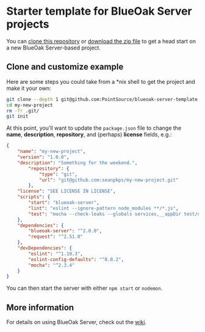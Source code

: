 # Starter template for BlueOak Server projects

You can [clone this repository][https-clone] or [download the zip file][dl-master] to get a head start on a new BlueOak Server-based project.

## Clone and customize example

Here are some steps you could take from a *nix shell to get the project and make it your own:

```sh
git clone --depth 1 git@github.com:PointSource/blueoak-server-template.git my-new-project
cd my-new-project
rm -fr .git/
git init
```

At this point, you'll want to update the `package.json` file to change the **name**, **description**, **repository**, and (perhaps) **license** fields, e.g.:

```json
{
    "name": "my-new-project",
    "version": "1.0.0",
    "description": "Something for the weekend.",
		"repository": {
			"type": "git",
			"url": "git@github.com:seanpkps/my-new-project.git"
		},
    "license": "SEE LICENSE IN LICENSE",
    "scripts": {
        "start": "blueoak-server",
        "lint": "eslint --ignore-pattern node_modules **/*.js",
        "test": "mocha --check-leaks --globals services,__appDir test/unit; npm run lint"
    },
    "dependencies": {
        "blueoak-server": "^2.0.0",
        "request": "^2.51.0"
    },
    "devDependencies": {
        "eslint": "^1.10.3",
        "eslint-config-defaults": "^8.0.2",
        "mocha": "^2.3.4"
    }
}
```

You can then start the server with either `npm start` or `nodemon`.

## More information

For details on using BlueOak Server, check out the [wiki][bos-wiki].

[bos-wiki]: https://github.com/PointSource/blueoak-server/wiki
[dl-master]: https://github.com/PointSource/blueoak-server-template/archive/master.zip
[https-clone]: https://github.com/PointSource/blueoak-server-template.git
